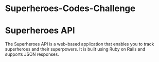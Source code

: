 # Superheroes-Codes-Challenge

# Superheroes API
The Superheroes API is a web-based application that enables you to track superheroes and their superpowers. It is built using Ruby on Rails and supports JSON responses.